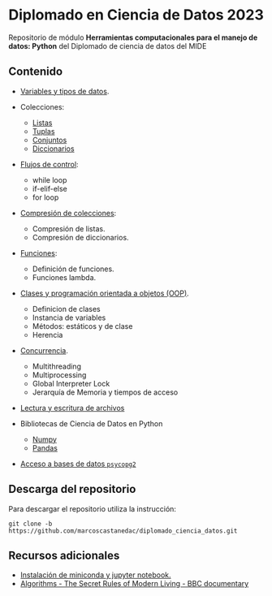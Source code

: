 # Diplomado en Ciencia de Datos 2023

Repositorio de módulo **Herramientas computacionales para el manejo de datos: Python** del Diplomado de ciencia de datos del MIDE

## Contenido

* [Variables y tipos de datos](notebooks/variables_data_types_mide_2023.ipynb).
* Colecciones:
    - [Listas](notebooks/collections_mide_2023.ipynb)
    - [Tuplas](notebooks/collections_mide_2023.ipynb)
    - [Conjuntos](notebooks/collections_mide_2023.ipynb)
    - [Diccionarios](notebooks/dictionaries_mide_2023.ipynb)
* [Flujos de control](notebooks/control_flow_mide_2023.ipynb):
    - while loop
    - if-elif-else 
    - for loop

* [Compresión de colecciones](notebooks/list_dictionary_comprehensions_mide_2023.ipynb):
    - Compresión de listas.
    - Compresión de diccionarios.
* [Funciones](notebooks/functions_mide_2023.ipynb):
    - Definición de funciones.
    - Funciones lambda.
* [Clases y programación orientada a objetos (OOP)](classes_oop_mide_2023.ipynb).
    - Definicion de clases
    - Instancia de variables
    - Métodos: estáticos y de clase
    - Herencia
* [Concurrencia](concurrencia_mide_2023.ipynb).
    - Multithreading
    - Multiprocessing
    - Global Interpreter Lock
    - Jerarquía de Memoria y tiempos de acceso
* [Lectura y escritura de archivos](reading_writing_files_mide_2023.ipynb)
* Bibliotecas de Ciencia de Datos en Python
    - [Numpy](numpy_mide_2023.ipynb)
    - [Pandas](pandas_mide_2023.ipynb)
* [Acceso a bases de datos ```psycopg2```](databases_access_mide_2023.ipynb)

## Descarga del repositorio

Para descargar el repositorio utiliza la instrucción:

```
git clone -b https://github.com/marcoscastanedac/diplomado_ciencia_datos.git
```

## Recursos adicionales

* [Instalación de miniconda y jupyter notebook.](https://www.youtube.com/watch?v=YBFwFMxKyyc)
* [Algorithms - The Secret Rules of Modern Living - BBC documentary](https://www.youtube.com/watch?v=k2AqGongii0)
